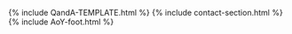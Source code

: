 {% include QandA-TEMPLATE.html %} 
{% include contact-section.html %}
{% include AoY-foot.html %} 

<script src="https://cdnjs.cloudflare.com/ajax/libs/jquery/3.4.1/jquery.min.js"></script> <script src="https://kit.fontawesome.com/4c38acae5e.js" crossorigin="anonymous"></script> <script type="text/javascript" src="../script/victorScripts/QandAscripts.js"></script> <script type="text/javascript" src="../script/victorScripts/recentposts.js"></script>